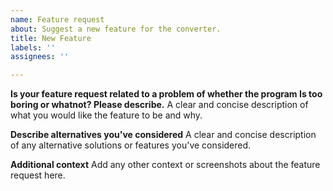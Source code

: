 ```yaml
---
name: Feature request
about: Suggest a new feature for the converter.
title: New Feature
labels: ''
assignees: ''

---
```


**Is your feature request related to a problem of whether the program Is too boring or whatnot? Please describe.**
A clear and concise description of what you would like the feature to be and why.

**Describe alternatives you've considered**
A clear and concise description of any alternative solutions or features you've considered.

**Additional context**
Add any other context or screenshots about the feature request here.
